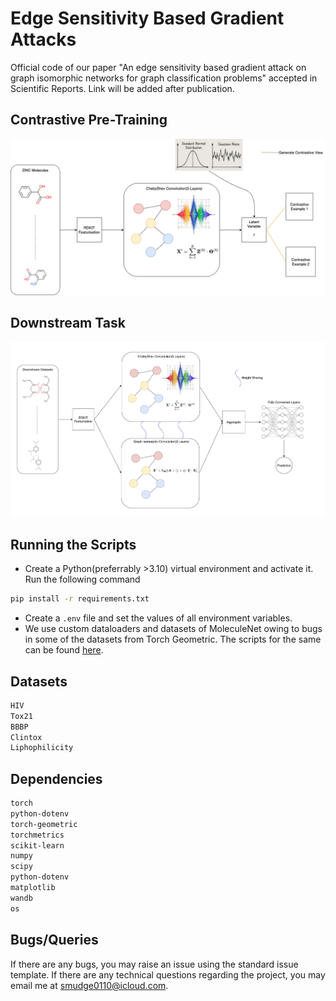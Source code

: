 # Edge Sensitivity Based Gradient Attacks
Official code of our paper "An edge sensitivity based gradient attack on graph isomorphic networks for graph classification problems" accepted in Scientific Reports. Link will be added after publication.

## Contrastive Pre-Training
![Diagram_1](fig_1.png)

## Downstream Task
![Diagram_2](fig_2.png)


## Running the Scripts
- Create a Python(preferrably >3.10) virtual environment and activate it. Run the following command
```sh
pip install -r requirements.txt
```
- Create a ```.env``` file and set the values of all environment variables. 
- We use custom dataloaders and datasets of MoleculeNet owing to bugs in some of the datasets from Torch Geometric. The scripts for the same can be found <a href="https://github.com/Deceptrax123/Molecular-Graph-Featuriser">here</a>.


## Datasets
```sh
HIV
Tox21
BBBP
Clintox
Liphophilicity
```

## Dependencies
```sh
torch
python-dotenv
torch-geometric
torchmetrics
scikit-learn
numpy
scipy
python-dotenv
matplotlib
wandb
os
```

## Bugs/Queries
If there are any bugs, you may raise an issue using the standard issue template. If there are any technical questions regarding the project, you may email me at smudge0110@icloud.com.
